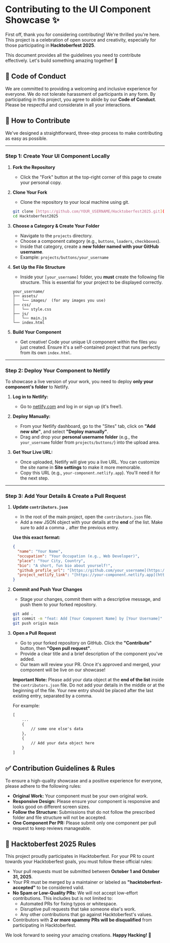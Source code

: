 # Contributing to the UI Component Showcase ✨

First off, thank you for considering contributing! We're thrilled you're here. This project is a celebration of open source and creativity, especially for those participating in **Hacktoberfest 2025**.

This document provides all the guidelines you need to contribute effectively. Let's build something amazing together! 🚀

## 📜 Code of Conduct

We are committed to providing a welcoming and inclusive experience for everyone. We do not tolerate harassment of participants in any form. By participating in this project, you agree to abide by our **Code of Conduct**. Please be respectful and considerate in all your interactions.

## 🤔 How to Contribute

We've designed a straightforward, three-step process to make contributing as easy as possible.

---

### **Step 1: Create Your UI Component Locally**

1.  **Fork the Repository**

    - Click the "Fork" button at the top-right corner of this page to create your personal copy.

2.  **Clone Your Fork**

    - Clone the repository to your local machine using git.

    ```bash
    git clone [https://github.com/YOUR_USERNAME/Hacktoberfest2025.git](https://github.com/YOUR_USERNAME/Hacktoberfest2025.git)
    cd Hacktoberfest2025
    ```

3.  **Choose a Category & Create Your Folder**

    - Navigate to the `projects` directory.
    - Choose a component category (e.g., `buttons`, `loaders`, `checkboxes`).
    - Inside that category, create a **new folder named with your GitHub username**.
    - Example: `projects/buttons/your_username`

4.  **Set Up the File Structure**

    - Inside your `[your_username]` folder, you **must** create the following file structure. This is essential for your project to be displayed correctly.

    ```
    your_username/
    ├── assets/
    │   └── images/  (for any images you use)
    ├── css/
    │   └── style.css
    ├── js/
    │   └── main.js
    └── index.html
    ```

5.  **Build Your Component**
    - Get creative! Code your unique UI component within the files you just created. Ensure it's a self-contained project that runs perfectly from its own `index.html`.

---

### **Step 2: Deploy Your Component to Netlify**

To showcase a live version of your work, you need to deploy **only your component's folder** to Netlify.

1.  **Log in to Netlify:**

    - Go to [netlify.com](https://www.netlify.com/) and log in or sign up (it's free!).

2.  **Deploy Manually:**

    - From your Netlify dashboard, go to the "Sites" tab, click on **"Add new site"**, and select **"Deploy manually"**.
    - Drag and drop your **personal username folder** (e.g., the `your_username` folder from `projects/buttons/`) into the upload area.

3.  **Get Your Live URL:**
    - Once uploaded, Netlify will give you a live URL. You can customize the site name in **Site settings** to make it more memorable.
    - Copy this URL (e.g., `your-component.netlify.app`). You'll need it for the next step.

---

### **Step 3: Add Your Details & Create a Pull Request**

1.  **Update `contributors.json`**

    - In the root of the main project, open the `contributors.json` file.
    - Add a new JSON object with your details at the **end** of the list. Make sure to add a comma `,` after the previous entry.

    **Use this exact format:**

    ```json
    {
      "name": "Your Name",
      "occupation": "Your Occupation (e.g., Web Developer)",
      "place": "Your City, Country",
      "bio": "A short, fun bio about yourself!",
      "github_profile_url": "[https://github.com/your_username](https://github.com/your_username)",
      "project_netlify_link": "[https://your-component.netlify.app](https://your-component.netlify.app)"
    }
    ```

2.  **Commit and Push Your Changes**

    - Stage your changes, commit them with a descriptive message, and push them to your forked repository.

    ```bash
    git add .
    git commit -m "feat: Add [Your Component Name] by [Your Username]"
    git push origin main
    ```

3.  **Open a Pull Request**

    - Go to your forked repository on GitHub. Click the **"Contribute"** button, then **"Open pull request"**.
    - Provide a clear title and a brief description of the component you've added.
    - Our team will review your PR. Once it's approved and merged, your component will be live on our showcase!

    **Important Note:** Please add your data object at the **end of the list** inside the `contributors.json` file. Do not add your details in the middle or at the beginning of the file. Your new entry should be placed after the last existing entry, separated by a comma.

    For example:

    ```txt
    [
        ...
        {
            // some one else's data
        },
        {
            // Add your data object here
        }
    ]
    ```

## ✅ Contribution Guidelines & Rules

To ensure a high-quality showcase and a positive experience for everyone, please adhere to the following rules:

- **Original Work:** Your component must be your own original work.
- **Responsive Design:** Please ensure your component is responsive and looks good on different screen sizes.
- **Follow the Structure:** Submissions that do not follow the prescribed folder and file structure will not be accepted.
- **One Component Per PR:** Please submit only one component per pull request to keep reviews manageable.

## 🎃 Hacktoberfest 2025 Rules

This project proudly participates in Hacktoberfest. For your PR to count towards your Hacktoberfest goals, you must follow these official rules:

- Your pull requests must be submitted between **October 1 and October 31, 2025**.
- Your PR must be merged by a maintainer or labeled as **"hacktoberfest-accepted"** to be considered valid.
- **No Spam or Low-Quality PRs:** We will not accept low-effort contributions. This includes but is not limited to:
  - Automated PRs for fixing typos or whitespace.
  - Disruptive pull requests that take someone else's work.
  - Any other contributions that go against Hacktoberfest's values.
- Contributors with **2 or more spammy PRs will be disqualified** from participating in Hacktoberfest.

We look forward to seeing your amazing creations. **Happy Hacking!** 🎉

